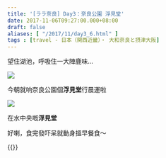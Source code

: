 ```yaml
---
title: '[ララ奈良] Day3：奈良公園 浮見堂'
date: 2017-11-06T09:27:00.000+08:00
draft: false
aliases: [ "/2017/11/day3_6.html" ]
tags : [travel - 日本（関西近畿）・ 大和奈良と摂津大阪]
---
```


望住湖池，呼吸住一大陣鹿味...  

![](/images/nara3a.jpg)

今朝就响奈良公園個**浮見堂**行晨運啦  

![](/images/nara3a1.jpg)

在水中央嘅**浮見堂**  
  
  
好喇，食完發吓呆就動身搵早餐食～  
  
{{<nara>}}

